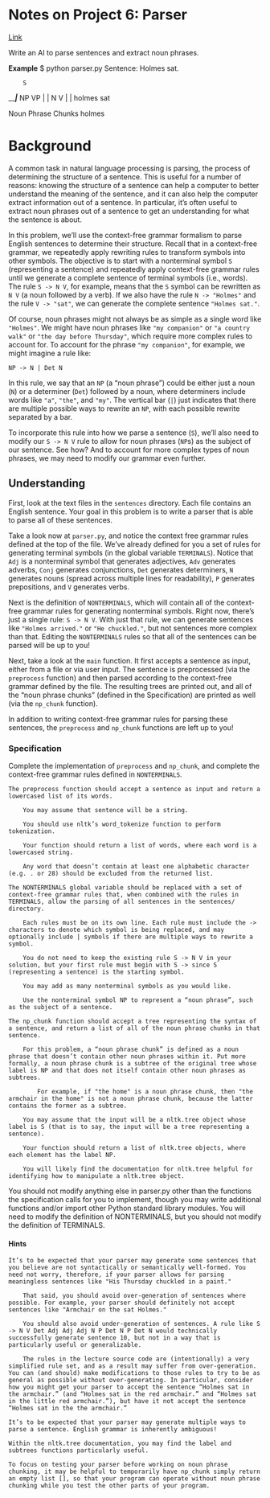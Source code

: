 # Notes on Project 6: Parser
[Link](https://cs50.harvard.edu/ai/2024/projects/6/parser/#background)

Write an AI to parse sentences and extract noun phrases.

**Example**
    $ python parser.py
    Sentence: Holmes sat.

        S
   _____|___
  NP        VP
  |         |
  N         V
  |         |
holmes     sat

Noun Phrase Chunks
holmes


# Background

A common task in natural language processing is parsing, the process of determining the structure of a sentence. This is useful for a number of reasons: knowing the structure of a sentence can help a computer to better understand the meaning of the sentence, and it can also help the computer extract information out of a sentence. In particular, it’s often useful to extract noun phrases out of a sentence to get an understanding for what the sentence is about.

In this problem, we’ll use the context-free grammar formalism to parse English sentences to determine their structure. Recall that in a context-free grammar, we repeatedly apply rewriting rules to transform symbols into other symbols. The objective is to start with a nonterminal symbol `S` (representing a sentence) and repeatedly apply context-free grammar rules until we generate a complete sentence of terminal symbols (i.e., words). The rule `S -> N V`, for example, means that the `S` symbol can be rewritten as `N V` (a noun followed by a verb). If we also have the rule `N -> "Holmes"` and the rule `V -> "sat"`, we can generate the complete sentence `"Holmes sat."`.

Of course, noun phrases might not always be as simple as a single word like `"Holmes"`. We might have noun phrases like `"my companion"` or `"a country walk"` or `"the day before Thursday"`, which require more complex rules to account for. To account for the phrase `"my companion"`, for example, we might imagine a rule like:

`NP -> N | Det N`

In this rule, we say that an `NP` (a “noun phrase”) could be either just a noun (`N`) or a determiner (`Det`) followed by a noun, where determiners include words like `"a"`, `"the"`, and `"my"`. The vertical bar (`|`) just indicates that there are multiple possible ways to rewrite an `NP`, with each possible rewrite separated by a bar.

To incorporate this rule into how we parse a sentence (`S`), we’ll also need to modify our `S -> N V` rule to allow for noun phrases (`NP`s) as the subject of our sentence. See how? And to account for more complex types of noun phrases, we may need to modify our grammar even further.


## Understanding

First, look at the text files in the `sentences` directory. Each file contains an English sentence. Your goal in this problem is to write a parser that is able to parse all of these sentences.

Take a look now at `parser.py`, and notice the context free grammar rules defined at the top of the file. We’ve already defined for you a set of rules for generating terminal symbols (in the global variable `TERMINALS`). Notice that `Adj` is a nonterminal symbol that generates adjectives, `Adv` generates adverbs, `Conj` generates conjunctions, `Det` generates determiners, `N` generates nouns (spread across multiple lines for readability), `P` generates prepositions, and `V` generates verbs.

Next is the definition of `NONTERMINALS`, which will contain all of the context-free grammar rules for generating nonterminal symbols. Right now, there’s just a single rule: `S -> N V`. With just that rule, we can generate sentences like `"Holmes arrived."` or `"He chuckled."`, but not sentences more complex than that. Editing the `NONTERMINALS` rules so that all of the sentences can be parsed will be up to you!

Next, take a look at the `main` function. It first accepts a sentence as input, either from a file or via user input. The sentence is preprocessed (via the `preprocess` function) and then parsed according to the context-free grammar defined by the file. The resulting trees are printed out, and all of the “noun phrase chunks” (defined in the Specification) are printed as well (via the `np_chunk` function).

In addition to writing context-free grammar rules for parsing these sentences, the `preprocess` and `np_chunk` functions are left up to you!


### Specification

Complete the implementation of `preprocess` and `np_chunk`, and complete the context-free grammar rules defined in `NONTERMINALS`.

    The preprocess function should accept a sentence as input and return a lowercased list of its words.

        You may assume that sentence will be a string.

        You should use nltk’s word_tokenize function to perform tokenization.

        Your function should return a list of words, where each word is a lowercased string.

        Any word that doesn’t contain at least one alphabetic character (e.g. . or 28) should be excluded from the returned list.

    The NONTERMINALS global variable should be replaced with a set of context-free grammar rules that, when combined with the rules in TERMINALS, allow the parsing of all sentences in the sentences/ directory.

        Each rules must be on its own line. Each rule must include the -> characters to denote which symbol is being replaced, and may optionally include | symbols if there are multiple ways to rewrite a symbol.

        You do not need to keep the existing rule S -> N V in your solution, but your first rule must begin with S -> since S (representing a sentence) is the starting symbol.

        You may add as many nonterminal symbols as you would like.

        Use the nonterminal symbol NP to represent a “noun phrase”, such as the subject of a sentence.

    The np_chunk function should accept a tree representing the syntax of a sentence, and return a list of all of the noun phrase chunks in that sentence.

        For this problem, a “noun phrase chunk” is defined as a noun phrase that doesn’t contain other noun phrases within it. Put more formally, a noun phrase chunk is a subtree of the original tree whose label is NP and that does not itself contain other noun phrases as subtrees.

            For example, if "the home" is a noun phrase chunk, then "the armchair in the home" is not a noun phrase chunk, because the latter contains the former as a subtree.

        You may assume that the input will be a nltk.tree object whose label is S (that is to say, the input will be a tree representing a sentence).

        Your function should return a list of nltk.tree objects, where each element has the label NP.

        You will likely find the documentation for nltk.tree helpful for identifying how to manipulate a nltk.tree object.

You should not modify anything else in parser.py other than the functions the specification calls for you to implement, though you may write additional functions and/or import other Python standard library modules. You will need to modify the definition of NONTERMINALS, but you should not modify the definition of TERMINALS.


#### Hints

    It’s to be expected that your parser may generate some sentences that you believe are not syntactically or semantically well-formed. You need not worry, therefore, if your parser allows for parsing meaningless sentences like "His Thursday chuckled in a paint."

        That said, you should avoid over-generation of sentences where possible. For example, your parser should definitely not accept sentences like "Armchair on the sat Holmes."

        You should also avoid under-generation of sentences. A rule like S -> N V Det Adj Adj Adj N P Det N P Det N would technically successfully generate sentence 10, but not in a way that is particularly useful or generalizable.

        The rules in the lecture source code are (intentionally) a very simplified rule set, and as a result may suffer from over-generation. You can (and should) make modifications to those rules to try to be as general as possible without over-generating. In particular, consider how you might get your parser to accept the sentence “Holmes sat in the armchair.” (and “Holmes sat in the red armchair.” and “Holmes sat in the little red armchair.”), but have it not accept the sentence “Holmes sat in the the armchair.”

    It’s to be expected that your parser may generate multiple ways to parse a sentence. English grammar is inherently ambiguous!

    Within the nltk.tree documentation, you may find the label and subtrees functions particularly useful.

    To focus on testing your parser before working on noun phrase chunking, it may be helpful to temporarily have np_chunk simply return an empty list [], so that your program can operate without noun phrase chunking while you test the other parts of your program.

